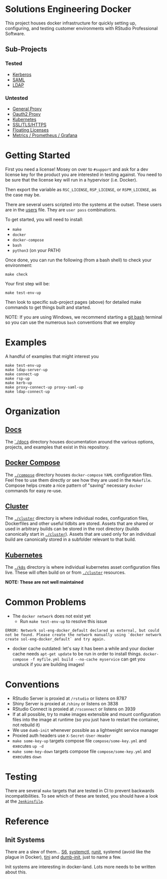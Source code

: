 # Solutions Engineering Docker

This project houses docker infrastructure for quickly setting up, configuring,
and testing customer environments with RStudio Professional Software.

## Sub-Projects

### Tested

- [Kerberos](./docs/kerberos.md)
- [SAML](./docs/saml.md)
- [LDAP](./docs/ldap.md)

### Untested

- [General Proxy](./docs/proxy.md)
- [Oauth2 Proxy](./docs/oauth2.md)
- [Kubernetes](./docs/k8s.md)
- [SSL/TLS/HTTPS](./docs/ssl.md)
- [Floating Licenses](./cluster/float/README.md)
- [Metrics / Prometheus / Grafana](./docs/metrics.md)

# Getting Started

First you need a license! Mosey on over to `#support` and ask for a dev license
key for the product you are interested in testing against.  You need to be sure
that the license key will run in a hypervisor (i.e. Docker).

Then export the variable as `RSC_LICENSE`, `RSP_LICENSE`, or `RSPM_LICENSE`, as
the case may be.

There are several users scripted into the systems at the outset.  These users
are in the [users](./cluster/users) file. They are `user pass` combinations.

To get started, you will need to install:
 - `make`
 - `docker`
 - `docker-compose`
 - `bash`
 - `python3` (on your PATH)

Once done, you can run the following (from a bash shell) to check your environment:
```
make check
```

Your first step will be:
```
make test-env-up
```

Then look to specific sub-project pages (above) for detailed make commands to get things built and started.

NOTE: If you are using Windows, we recommend starting a [git
bash](https://gitforwindows.org/) terminal so you can use the numerous `bash`
conventions that we employ

# Examples

A handful of examples that might interest you
```
make test-env-up
make ldap-server-up
make connect-up
make rsp-up
make kerb-up
make proxy-connect-up proxy-saml-up
make ldap-connect-up
```

# Organization

## [Docs](./docs)

The [`./docs](./docs) directory houses documentation around the various
options, projects, and examples that exist in this repository.

## [Docker Compose](./compose)

The [`./compose`](./compose) directory houses `docker-compose` `YAML`
configuration files. Feel free to use them directly or see how they are used in
the `Makefile`. Compose helps create a nice pattern of "saving" necessary
`docker` commands for easy re-use.

## [Cluster](./cluster)

The [`./cluster`](./cluster) directory is where individual nodes, configuration
files, Dockerfiles and other useful tidbits are stored.  Assets that are shared
or used in arbitrary builds can be stored in the root directory (builds
canonically start in [`./cluster`](./cluster)).  Assets that are used only for
an individual build are canonically stored in a subfolder relevant to that
build.

## [Kubernetes](./k8s)

The [`./k8s`](./k8s) directory is where individual kubernetes asset configuration files
live. These will often build on or from [`./cluster`](./cluster) resources.

**NOTE: These are not well maintained**

# Common Problems

- The `docker network` does not exist yet
    - Run `make test-env-up` to resolve this issue
```
ERROR: Network sol-eng-docker_default declared as external, but could not be found. Please create the network manually using `docker network create sol-eng-docker_default` and try again.
```
- docker cache outdated: let's say it has been a while and your docker cache
  needs `apt-get update` to be run in order to install things.  `docker-compose
-f myfile.yml build --no-cache myservice` can get you unstuck if you are
building images!

# Conventions

- RStudio Server is proxied at `/rstudio` or listens on 8787
- Shiny Server is proxied at `/shiny` or listens on 3838
- RStudio Connect is proxied at `/rsconnect` or listens on 3939
- If at all possible, try to make images extensible and mount configuration
files into the image at runtime (so you just have to restart the container, not
rebuild it)
- We use `dumb-init` whenever possible as a lightweight service manager
- Proxied auth headers use `X-Secret-User-Header`
- `make some-key-up` targets compose file `compose/some-key.yml` and executes `up -d`
- `make some-key-down` targets compose file `compose/some-key.yml` and executes `down`

# Testing

There are several `make` targets that are tested in CI to prevent backwards
incompatibilities. To see which of these are tested, you should have a look at
the [`Jenkinsfile`](./Jenkinsfile).

# Reference

## Init Systems

There are a slew of them... [S6](todo), [systemctl](todo), [runit](todo),
systemd (avoid like the plague in Docker), [tini](todo) and [dumb-init](todo), just to name
a few.

Init systems are interesting in docker-land.  Lots more needs to be written about this.
